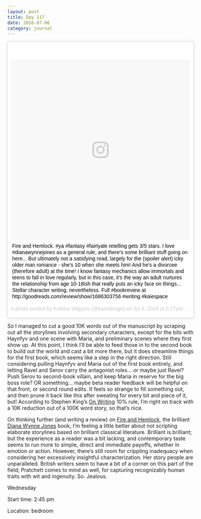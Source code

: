 ```yaml
---
layout: post
title: Day 117
date: 2016-07-06
category: journal
---
```


<blockquote class="instagram-media" data-instgrm-captioned data-instgrm-version="7" style=" background:#FFF; border:0; border-radius:3px; box-shadow:0 0 1px 0 rgba(0,0,0,0.5),0 1px 10px 0 rgba(0,0,0,0.15); margin: 1px; max-width:658px; padding:0; width:99.375%; width:-webkit-calc(100% - 2px); width:calc(100% - 2px);"><div style="padding:8px;"> <div style=" background:#F8F8F8; line-height:0; margin-top:40px; padding:50.0% 0; text-align:center; width:100%;"> <div style=" background:url(data:image/png;base64,iVBORw0KGgoAAAANSUhEUgAAACwAAAAsCAMAAAApWqozAAAABGdBTUEAALGPC/xhBQAAAAFzUkdCAK7OHOkAAAAMUExURczMzPf399fX1+bm5mzY9AMAAADiSURBVDjLvZXbEsMgCES5/P8/t9FuRVCRmU73JWlzosgSIIZURCjo/ad+EQJJB4Hv8BFt+IDpQoCx1wjOSBFhh2XssxEIYn3ulI/6MNReE07UIWJEv8UEOWDS88LY97kqyTliJKKtuYBbruAyVh5wOHiXmpi5we58Ek028czwyuQdLKPG1Bkb4NnM+VeAnfHqn1k4+GPT6uGQcvu2h2OVuIf/gWUFyy8OWEpdyZSa3aVCqpVoVvzZZ2VTnn2wU8qzVjDDetO90GSy9mVLqtgYSy231MxrY6I2gGqjrTY0L8fxCxfCBbhWrsYYAAAAAElFTkSuQmCC); display:block; height:44px; margin:0 auto -44px; position:relative; top:-22px; width:44px;"></div></div> <p style=" margin:8px 0 0 0; padding:0 4px;"> <a href="https://www.instagram.com/p/BHijKEiAQ6s/" style=" color:#000; font-family:Arial,sans-serif; font-size:14px; font-style:normal; font-weight:normal; line-height:17px; text-decoration:none; word-wrap:break-word;" target="_blank">Fire and Hemlock. #ya #fantasy #fairtyale retelling gets 3/5 stars. I love #dianawynnejones as a general rule, and there&#39;s some brilliant stuff going on here... But ultimately not a satisfying read, largely for the (spoiler alert) icky older man romance - she&#39;s 10 when she meets him! And he&#39;s a divorcee (therefore adult) at the time! I know fantasy mechanics allow immortals and teens to fall in love regularly, but in this case, it&#39;s the way an adult nurtures the relationship from age 10-18ish that really puts an icky face on things... Stellar character writing, nevertheless. Full #bookreview at http://goodreads.com/review/show/1686303756 #writing #kaiespace</a></p> <p style=" color:#c9c8cd; font-family:Arial,sans-serif; font-size:14px; line-height:17px; margin-bottom:0; margin-top:8px; overflow:hidden; padding:8px 0 7px; text-align:center; text-overflow:ellipsis; white-space:nowrap;">A photo posted by Katrina Wiggins (@kaiedesign) on <time style=" font-family:Arial,sans-serif; font-size:14px; line-height:17px;" datetime="2016-07-07T00:17:23+00:00">Jul 6, 2016 at 5:17pm PDT</time></p></div></blockquote>
<script async defer src="//platform.instagram.com/en_US/embeds.js"></script>

So I managed to cut a good 10K words out of the manuscript by scraping out all the storylines involving secondary characters, except for the bits with Haynfyv and one scene with Maria, and preliminary scenes where they first show up. At this point, I think I’ll be able to feed those in to the second book to build out the world and cast a bit more there, but it does streamline things for the first book, which seems like a step in the right direction. Still considering pulling Haynfyv and Maria out of the first book entirely, and letting Ravel and Serov carry the antagonist roles… or maybe just Ravel? Push Serov to second-book villain, and keep Maria in reserve for the big boss role? OR something… maybe beta reader feedback will be helpful on that front, or second round edits. It feels so strange to fill something out, and then prune it back like this after sweating for every bit and piece of it, but! According to Stephen King’s <a  href="http://www.amazon.ca/gp/product/B00SQA98C2/ref=as_li_tf_tl?ie=UTF8&camp=15121&creative=330641&creativeASIN=B00SQA98C2&linkCode=as2&tag=kaie06-20">On Writing</a><img src="http://ir-ca.amazon-adsystem.com/e/ir?t=kaie06-20&l=as2&o=15&a=B00SQA98C2" width="1" height="1" border="0" alt="" style="border:none !important; margin:0px !important;" />
 10% rule, I’m right on track with a 10K reduction out of a 100K word story, so that’s nice.

On thinking further (and writing a review) on <a href="http://amzn.to/29MXPKx" target="_blank">Fire and Hemlock</a>, the brilliant <a href="https://www.goodreads.com/author/show/4260.Diana_Wynne_Jones" target="_blank">Diana Wynne Jones</a> book, I’m feeling a little better about not scripting elaborate storylines based on brilliant classical literature. Brilliant is brilliant; but the experience as a reader was a bit lacking, and contemporary taste seems to run more to simple, direct and immediate payoffs, whether in emotion or action. However, there’s still room for crippling inadequacy when considering her excessively insightful characterization. Her story people are unparalleled. British writers seem to have a bit of a corner on this part of the field; Pratchett comes to mind as well, for capturing recognizably human traits with wit and ingenuity. So. Jealous.

Wednesday

Start time: 2:45 pm

Location: bedroom
